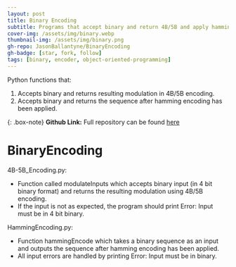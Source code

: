 ```yaml
---
layout: post
title: Binary Encoding
subtitle: Programs that accept binary and return 4B/5B and apply hamming encoding
cover-img: /assets/img/binary.webp
thumbnail-img: /assets/img/binary.png
gh-repo: JasonBallantyne/BinaryEncoding
gh-badge: [star, fork, follow]
tags: [binary, encoder, object-oriented-programming]
---
```


Python functions that: 
1. Accepts binary and returns resulting modulation in 4B/5B encoding. 
2. Accepts binary and returns the sequence after hamming encoding has been applied.

{: .box-note}
**Github Link:** Full repository can be found [here](https://github.com/JasonBallantyne/BinaryEncoding)

# BinaryEncoding
4B-5B_Encoding.py:
- Function called modulateInputs which accepts binary input (in 4 bit binary format) and returns the resulting modulation using 4B/5B encoding.
- If the input is not as expected, the program should print Error: Input must be in 4 bit binary.

HammingEncoding.py:
- Function hammingEncode which takes a binary sequence as an input and outputs the sequence after hamming encoding has been applied.
- All input errors are handled by printing Error: Input must be in binary.


